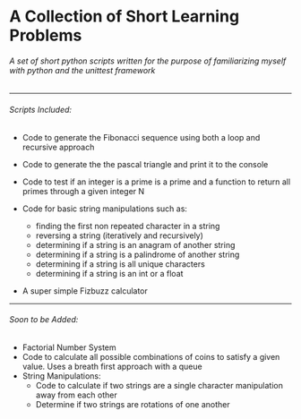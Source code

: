 # A Collection of Short Learning Problems
###### A set of short python scripts written for the purpose of familiarizing myself with python and the unittest framework
***

###### Scripts Included:
- Code to generate the Fibonacci sequence using both a loop and recursive approach
- Code to generate the the pascal triangle and print it to the console
- Code to test if an integer is a prime is a prime and a function to return all primes through a given integer N
- Code for basic string manipulations such as:
    * finding the first non repeated character in a string
    * reversing a string (iteratively and recursively)
    * determining if a string is an anagram of another string
    * determining if a string is a palindrome of another string
    * determining if a string is all unique characters
    * determining if a string is an int or a float

- A super simple Fizbuzz calculator

***
###### Soon to be Added:
- Factorial Number System
- Code to calculate all possible combinations of coins to satisfy a given value. Uses a breath first approach with a queue
- String Manipulations:
    * Code to calculate if two strings are a single character manipulation away from each other
    * Determine if two strings are rotations of one another

